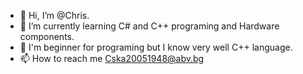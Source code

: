 - 👋 Hi, I’m @Chris.
- 🌱 I’m currently learning  C# and C++ programing and Hardware components.
- 💞️ I'm beginner for programing but I know very well C++ language.
- 📫 How to reach me Cska20051948@abv.bg

<!---
cska1312/cska1312 is a ✨ special ✨ repository because its `README.md` (this file) appears on your GitHub profile.
You can click the Preview link to take a look at your changes.
--->
